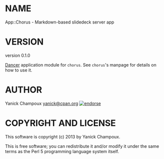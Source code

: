 # NAME

App::Chorus - Markdown-based slidedeck server app

# VERSION

version 0.1.0

[Dancer](http://search.cpan.org/perldoc?Dancer) application module for `chorus`. See `chorus`'s manpage for
details on how to use it.

# AUTHOR

Yanick Champoux <yanick@cpan.org> [![endorse](http://api.coderwall.com/yanick/endorsecount.png)](http://coderwall.com/yanick)

# COPYRIGHT AND LICENSE

This software is copyright (c) 2013 by Yanick Champoux.

This is free software; you can redistribute it and/or modify it under
the same terms as the Perl 5 programming language system itself.
